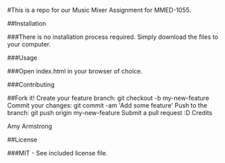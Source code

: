 #This is a repo for our Music Mixer Assignment for MMED-1055.

##Installation

###There is no installation process required. Simply download the files to your computer.

###Usage

###Open index.html in your browser of choice.

###Contributing

##Fork it!
Create your feature branch: git checkout -b my-new-feature
Commit your changes: git commit -am 'Add some feature'
Push to the branch: git push origin my-new-feature
Submit a pull request :D
Credits

Amy Armstrong 

##License

###MIT - See included license file.
